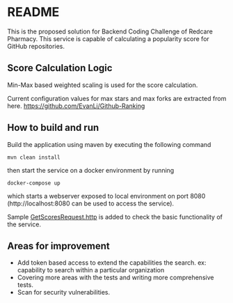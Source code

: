 # README
This is the proposed solution for Backend Coding Challenge of Redcare Pharmacy. This service is capable of calculating
a popularity score for GitHub repositories.

## Score Calculation Logic

Min-Max based weighted scaling is used for the score calculation.

Current configuration values for max stars and max forks are extracted from here.
https://github.com/EvanLi/Github-Ranking

## How to build and run

Build the application using maven by executing the following command

``mvn clean install``

then start the service on a docker environment by running

``docker-compose up``

which starts a webserver exposed to local environment on port 8080 (http://localhost:8080 can be used to access the service).

Sample [GetScoresRequest.http](GetScoresRequest.http) is added to check the basic functionality of the service. 

## Areas for improvement

* Add token based access to extend the capabilities the search. ex: capability to search within a particular organization
* Covering more areas with the tests and writing more comprehensive tests.
* Scan for security vulnerabilities.